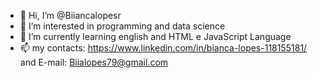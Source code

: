 - 👋 Hi, I’m @Biiancalopesr
- 👀 I’m interested in programming and data science
- 🌱 I’m currently learning english and HTML e JavaScript Language
- 📫 my contacts: https://www.linkedin.com/in/bianca-lopes-118155181/ and E-mail: Biialopes79@gmail.com

<!---
Biiancalopesr/Biiancalopesr is a ✨ special ✨ repository because its `README.md` (this file) appears on your GitHub profile.
You can click the Preview link to take a look at your changes.
---> 
